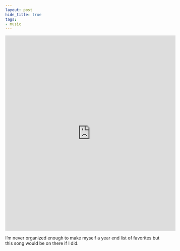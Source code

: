 ```yaml
---
layout: post
hide_title: true
tags:
- music
---
```

<iframe class="spotify_audio_player" src="https://embed.spotify.com/?uri=spotify%3Atrack%3A2kTWcP2fid9TKLdcRuiAq4%3Fsi%3D1B5XW2PdT5q5nC7uawRogg&amp;view=coverart" frameborder="0" allowtransparency="true" width="540" height="620"></iframe>  

I’m never organized enough to make myself a year end list of favorites but this song would be on there if I did.
